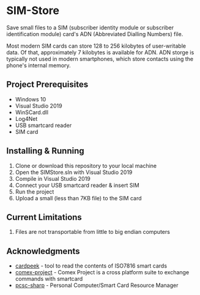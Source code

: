 # SIM-Store
Save small files to a SIM (subscriber identity module or subscriber identification module) card's ADN (Abbreviated Dialling Numbers) file.

Most modern SIM cards can store 128 to 256 kilobytes of user-writable data. Of that, approximately 7 kilobytes is available for ADN. ADN storge is typically not used in modern smartphones, which store contacts using the phone's internal memory.

[logo]: https://github.com/scrape01/SIM-Store/blob/master/images/form.png "SIM Store form"

## Project Prerequisites
* Windows 10
* Visual Studio 2019
* WinSCard.dll
* Log4Net
* USB smartcard reader
* SIM card

## Installing & Running
1. Clone or download this repository to your local machine
2. Open the SIMStore.sln with Visual Studio 2019
3. Compile in Visual Studio 2019
4. Connect your USB smartcard reader & insert SIM
5. Run the project
6. Upload a small (less than 7KB file) to the SIM card

## Current Limitations
1. Files are not transportable from little to big endian computers

## Acknowledgments
* [cardpeek](https://github.com/L1L1/cardpeek) - tool to read the contents of ISO7816 smart cards
* [comex-project](https://github.com/armando-basile/comex-project) - Comex Project is a cross platform suite to exchange commands with smartcard
* [pcsc-sharp](https://github.com/danm-de/pcsc-sharp) -  Personal Computer/Smart Card Resource Manager
